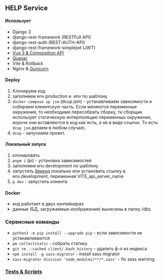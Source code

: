 ## HELP Service

#### Использует

- Django 3
- django-rest-framework (RESTFull API)
- django-rest-auth (REST-AUTH-API)
- django-rest-framework-simplejwt (JWT)
- [Vue 3 & Composition API](https://v3.ru.vuejs.org/ru/guide/composition-api-introduction.html)
- [Quasar](https://quasar.dev/)
- Vite & Rollback
- Nginx & [Gunicorn](https://gunicorn.org/)

#### Deploy

1. Клонируем код
2. заполняем env.production и .env по шаблону
3. ```docker-compose up jsm``` (dcup jsm) - устанавливаем зависимости и собираем клиентскую часть. Если меняются переменные окружения, то необходимо пересобрать сборку, тк сборщик использует статическую интерполяцию переменных окружения, короче они вставляются в код как есть, а не в виде ссылок. То есть ```dcup jsm``` делаем в любом случае).
4. ```dcup``` - запускаем проект.

#### Локальный запуск

1. клонировать
2. ```pnpm i``` (pi) - установка зависимостей
3. заполняем env.development по шаблону
4. запустить [бекенд](server/README.md) локально или установить ссылку в env.development, переменная VITE_api_server_name
5. ```p dev``` - запустить клиента

#### Docker

- код работает в двух контейнерах
- данные (БД, загружаемые изображения) вынесены в папку /dbs

### Сервисные команды

- ```python3 -m pip install --upgrade pip``` - если зависимости не устанавливаются
- ```pm collectstatic``` - собрать статику
- ```git rm --cached client/.bash_history``` - удалить ф-л из индекса
- ```npm install -g sass-migrator``` - install sass migrator
- ```sass-migrator division 'node_modules/**/*.sass'``` - fix sass warning

### [Tests & Scripts](./README-TESTS.md)
